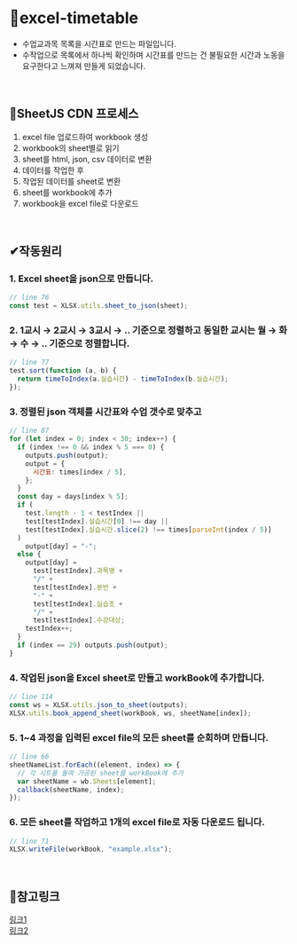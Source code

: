 # 📝excel-timetable
- 수업교과목 목록을 시간표로 만드는 파일입니다.
- 수작업으로 목록에서 하나씩 확인하며 시간표를 만드는 건 불필요한 시간과 노동을 요구한다고 느껴져 만들게 되었습니다.

<br>

## 📌SheetJS CDN 프로세스
1. excel file 업로드하여 workbook 생성
1. workbook의 sheet별로 읽기
2. sheet를 html, json, csv 데이터로 변환
3. 데이터를 작업한 후
4. 작업된 데이터를 sheet로 변환
5. sheet를 workbook에 추가
6. workbook을 excel file로 다운로드

<br>

## ✔작동원리
### 1. Excel sheet을 json으로 만듭니다.
``` js
// line 76
const test = XLSX.utils.sheet_to_json(sheet);
```
### 2. 1교시 → 2교시 → 3교시 → .. 기준으로 정렬하고 동일한 교시는 월 → 화 → 수 → .. 기준으로 정렬합니다.
``` js
// line 77
test.sort(function (a, b) {
  return timeToIndex(a.실습시간) - timeToIndex(b.실습시간);
});
```
### 3. 정렬된 json 객체를 시간표와 수업 갯수로 맞추고
``` js
// line 87
for (let index = 0; index < 30; index++) {
  if (index !== 0 && index % 5 === 0) {
    outputs.push(output);
    output = {
      시간표: times[index / 5],
    };
  }
  const day = days[index % 5];
  if (
    test.length - 1 < testIndex ||
    test[testIndex].실습시간[0] !== day ||
    test[testIndex].실습시간.slice(2) !== times[parseInt(index / 5)]
  )
    output[day] = "-";
  else {
    output[day] =
      test[testIndex].과목명 +
      "/" +
      test[testIndex].분반 +
      "-" +
      test[testIndex].실습조 +
      "/" +
      test[testIndex].수강대상;
    testIndex++;
  }
  if (index == 29) outputs.push(output);
}
```
### 4. 작업된 json을 Excel sheet로 만들고 workBook에 추가합니다.
``` js
// line 114
const ws = XLSX.utils.json_to_sheet(outputs);
XLSX.utils.book_append_sheet(workBook, ws, sheetName[index]);
```
### 5. 1~4 과정을 입력된 excel file의 모든 sheet를 순회하며 만듭니다.
``` js
// line 66
sheetNameList.forEach((element, index) => {
  // 각 시트를 돌며 가공된 sheet를 workBook에 추가
  var sheetName = wb.Sheets[element];
  callback(sheetName, index);
});
```
### 6. 모든 sheet를 작업하고 1개의 excel file로 자동 다운로드 됩니다.
``` js
// line 71
XLSX.writeFile(workBook, "example.xlsx");
```

<br>

## 🔗참고링크
[링크1](https://eblo.tistory.com/83)
<br>
[링크2](https://ichi.pro/ko/xlsxleul-sayonghayeo-node-jseseo-excel-pail-ilg-gi-sseugi-188091786395828)
